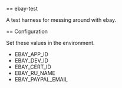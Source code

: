 == ebay-test

A test harness for messing around with ebay.

== Configuration

Set these values in the environment.

* EBAY_APP_ID
* EBAY_DEV_ID
* EBAY_CERT_ID
* EBAY_RU_NAME
* EBAY_PAYPAL_EMAIL

